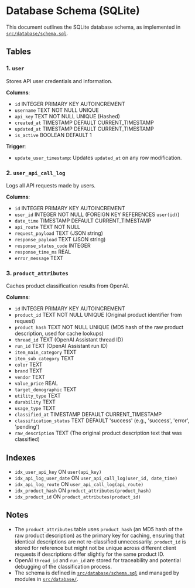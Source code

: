 # Database Schema (SQLite)

This document outlines the SQLite database schema, as implemented in [`src/database/schema.sql`](src/database/schema.sql:1).

## Tables

### 1. `user`
Stores API user credentials and information.

**Columns**:
- `id` INTEGER PRIMARY KEY AUTOINCREMENT
- `username` TEXT NOT NULL UNIQUE
- `api_key` TEXT NOT NULL UNIQUE (Hashed)
- `created_at` TIMESTAMP DEFAULT CURRENT_TIMESTAMP
- `updated_at` TIMESTAMP DEFAULT CURRENT_TIMESTAMP
- `is_active` BOOLEAN DEFAULT 1

**Trigger**:
- `update_user_timestamp`: Updates `updated_at` on any row modification.

### 2. `user_api_call_log`
Logs all API requests made by users.

**Columns**:
- `id` INTEGER PRIMARY KEY AUTOINCREMENT
- `user_id` INTEGER NOT NULL (FOREIGN KEY REFERENCES `user(id)`)
- `date_time` TIMESTAMP DEFAULT CURRENT_TIMESTAMP
- `api_route` TEXT NOT NULL
- `request_payload` TEXT (JSON string)
- `response_payload` TEXT (JSON string)
- `response_status_code` INTEGER
- `response_time_ms` REAL
- `error_message` TEXT

### 3. `product_attributes`
Caches product classification results from OpenAI.

**Columns**:
- `id` INTEGER PRIMARY KEY AUTOINCREMENT
- `product_id` TEXT NOT NULL UNIQUE (Original product identifier from request)
- `product_hash` TEXT NOT NULL UNIQUE (MD5 hash of the raw product description, used for cache lookups)
- `thread_id` TEXT (OpenAI Assistant thread ID)
- `run_id` TEXT (OpenAI Assistant run ID)
- `item_main_category` TEXT
- `item_sub_category` TEXT
- `color` TEXT
- `brand` TEXT
- `vendor` TEXT
- `value_price` REAL
- `target_demographic` TEXT
- `utility_type` TEXT
- `durability` TEXT
- `usage_type` TEXT
- `classified_at` TIMESTAMP DEFAULT CURRENT_TIMESTAMP
- `classification_status` TEXT DEFAULT 'success' (e.g., 'success', 'error', 'pending')
- `raw_description` TEXT (The original product description text that was classified)

## Indexes
- `idx_user_api_key` ON `user(api_key)`
- `idx_api_log_user_date` ON `user_api_call_log(user_id, date_time)`
- `idx_api_log_route` ON `user_api_call_log(api_route)`
- `idx_product_hash` ON `product_attributes(product_hash)`
- `idx_product_id` ON `product_attributes(product_id)`

## Notes
- The `product_attributes` table uses `product_hash` (an MD5 hash of the raw product description) as the primary key for caching, ensuring that identical descriptions are not re-classified unnecessarily. `product_id` is stored for reference but might not be unique across different client requests if descriptions differ slightly for the same product ID.
- OpenAI `thread_id` and `run_id` are stored for traceability and potential debugging of the classification process.
- The schema is defined in [`src/database/schema.sql`](src/database/schema.sql:1) and managed by modules in [`src/database/`](src/database/:1).
  
